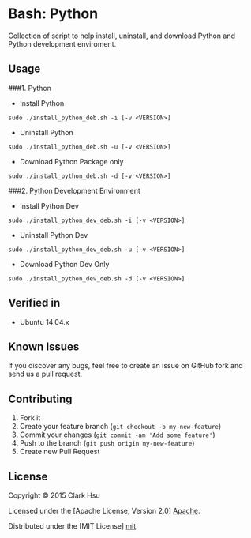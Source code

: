 # Bash: Python
Collection of script to help install, uninstall, and download Python and Python development enviroment.

## Usage

###1. Python

* Install Python

```
sudo ./install_python_deb.sh -i [-v <VERSION>]
```

* Uninstall Python

```
sudo ./install_python_deb.sh -u [-v <VERSION>]
```
* Download Python Package only

```
sudo ./install_python_deb.sh -d [-v <VERSION>]
```

###2. Python Development Environment

* Install Python Dev

```
sudo ./install_python_dev_deb.sh -i [-v <VERSION>]
```

* Uninstall Python Dev

```
sudo ./install_python_dev_deb.sh -u [-v <VERSION>]
```

* Download Python Dev Only

```
sudo ./install_python_dev_deb.sh -d [-v <VERSION>]
```

## Verified in 
* Ubuntu 14.04.x

## Known Issues
If you discover any bugs, feel free to create an issue on GitHub fork and send us a pull request.

## Contributing

1. Fork it
2. Create your feature branch (`git checkout -b my-new-feature`)
3. Commit your changes (`git commit -am 'Add some feature'`)
4. Push to the branch (`git push origin my-new-feature`)
5. Create new Pull Request

## License
Copyright © 2015 Clark Hsu

Licensed under the [Apache License, Version 2.0] [Apache].

Distributed under the [MIT License] [mit].

[Apache]: http://www.apache.org/licenses/LICENSE-2.0
[MIT]: http://www.opensource.org/licenses/mit-license.php
